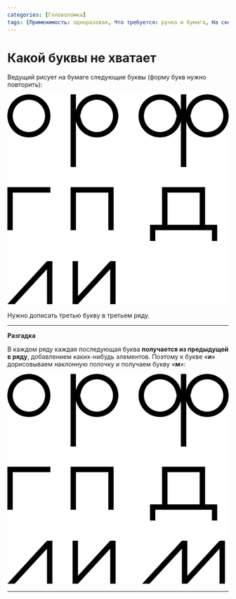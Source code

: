```yaml
---
categories: [Головоломка]
tags: [Применимость: одноразовая, Что требуется: ручка и бумага, На сколько людей рассчитано: от 1, Подвижность: нет, Построения]
---
```


# Какой буквы не хватает

Ведущий рисует на бумаге следующие буквы (форму букв нужно повторить):

![Буквы «о», «р», «a», «г», «п», «д», «л», «и»](img/problem.svg)

Нужно дописать третью букву в третьем ряду.

---

**Разгадка** <!-- !details -->

В каждом ряду каждая последующая буква **получается из предыдущей в ряду**, добавлением каких-нибудь элементов. Поэтому к букве «**и**» дорисовываем наклонную полочку и получаем букву «**м**»:

![Решение](img/solution.svg)

---
